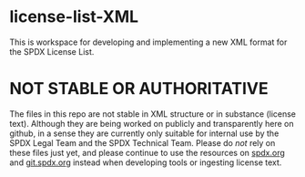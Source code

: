 # license-list-XML
This is workspace for developing and implementing a new XML format for the SPDX License List.

# NOT STABLE OR AUTHORITATIVE
The files in this repo are not stable in XML structure or in substance (license text). Although they are being worked on publicly and transparently here on github, in a sense they are currently only suitable for internal use by the SPDX Legal Team and the SPDX Technical Team. Please do _not_ rely on these files just yet, and please continue to use the resources on [spdx.org](https://spdx.org/) and [git.spdx.org](http://git.spdx.org/?p=license-list.git;a=tree) instead when developing tools or ingesting license text.
